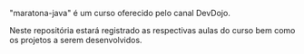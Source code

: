 "maratona-java" é um curso oferecido pelo canal DevDojo.

Neste repositória estará registrado as respectivas aulas do curso bem como os projetos a serem desenvolvidos.